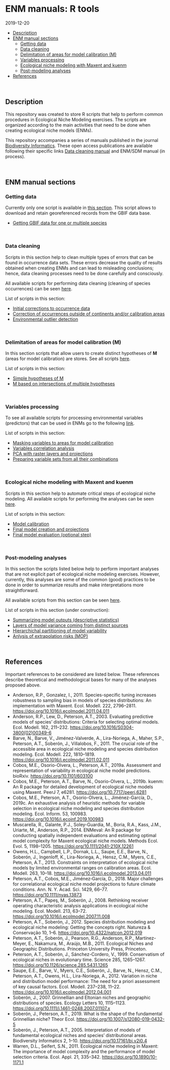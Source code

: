 ENM manuals: R tools
================
2019-12-20

  - [Description](#description)
  - [ENM manual sections](#enm-manual-sections)
      - [Getting data](#getting-data)
      - [Data cleaning](#data-cleaning)
      - [Delimitation of areas for model calibration
        (M)](#delimitation-of-areas-for-model-calibration-m)
      - [Variables processing](#variables-processing)
      - [Ecological niche modeling with Maxent and
        kuenm](#ecological-niche-modeling-with-maxent-and-kuenm)
      - [Post-modeling analyses](#post-modeling-analyses)
  - [References](#references)

<br>

## Description

This repository was created to store R scripts that help to perform
common procedures in Ecological Niche Modeling exercises. The scripts
are organized according to the main activities that need to be done when
creating ecological niche models (ENMs).

This repository accompanies a series of manuals published in the journal
<a href="https://journals.ku.edu/jbi" target="_blank">Biodiversity
Informatics</a>. These open access publications are available following
their specific links
<a href="https://journals.ku.edu/jbi/article/view/7600" target="_blank">Data
cleaning manual</a> and ENM/SDM manual (in process).

<br>

## ENM manual sections

### Getting data

Currently only one script is available in
<a href="https://github.com/marlonecobos/ENM_manuals/tree/master/Getting_data" target="_blank">this
section</a>. This script allows to download and retain georeferenced
records from the GBIF data
    base.

  - <a href="https://github.com/marlonecobos/ENM_manuals/blob/master/Getting_data/GBIF_data.R" target="_blank">Getting
    GBIF data for one or multiple species</a>

<br>

### Data cleaning

Scripts in this section help to clean multiple types of errors that can
be found in occurrence data sets. These errors decrease the quality of
results obtained when creating ENMs and can lead to misleading
conclusions; hence, data cleaning processes need to be done carefully
and consciously.

All available scripts for performing data cleaning (cleaning of species
occurrences) can be seen
<a href="https://github.com/marlonecobos/ENM_manuals/tree/master/Data_cleaning" target="_blank">here</a>.

List of scripts in this
    section:

  - <a href="https://github.com/marlonecobos/ENM_manuals/blob/master/Data_cleaning/Occurrences_initial_corrections.R" target="_blank">Initial
    corrections to occurrence
    data</a>
  - <a href="https://github.com/marlonecobos/ENM_manuals/blob/master/Data_cleaning/Out_continents_or_M.R" target="_blank">Correction
    of occurrences outside of continents and/or calibration
    areas</a>
  - <a href="https://github.com/marlonecobos/ENM_manuals/blob/master/Data_cleaning/Environmental_outlier_detection.R" target="_blank">Environmental
    outlier detection</a>

<br>

### Delimitation of areas for model calibration (M)

In this section scripts that allow users to create distinct hypotheses
of **M** (areas for model calibration) are stores. See all scripts
<a href="https://github.com/marlonecobos/ENM_manuals/tree/master/M_hypotheses" target="_blank">here</a>.

List of scripts in this
    section:

  - <a href="https://github.com/marlonecobos/ENM_manuals/blob/master/M_hypotheses/Construction_of_simple_Ms.R" target="_blank">Simple
    hypotheses of
    M</a>
  - <a href="https://github.com/marlonecobos/ENM_manuals/blob/master/M_hypotheses/M_from_polygon_intersection.R" target="_blank">M
    based on intersections of multiple hypotheses</a>

<br>

### Variables processing

To see all available scripts for processing environmental variables
(predictors) that can be used in ENMs go to the following
<a href="https://github.com/marlonecobos/ENM_manuals/tree/master/Variables_processing" target="_blank">link</a>.

List of scripts in this
    section:

  - <a href="https://github.com/marlonecobos/ENM_manuals/blob/master/Variables_processing/Masking_variables_with_M.R" target="_blank">Masking
    variables to areas for model
    calibration</a>
  - <a href="https://github.com/marlonecobos/ENM_manuals/blob/master/Variables_processing/Variables_correlation_evaluation.R" target="_blank">Variables
    correlation
    analysis</a>
  - <a href="https://github.com/marlonecobos/ENM_manuals/blob/master/Variables_processing/PCA_raster_and_projections.R" target="_blank">PCA
    with raster layers and
    projections</a>
  - <a href="https://github.com/marlonecobos/ENM_manuals/blob/master/Variables_processing/Variable_sets_from_all_combinations.R" target="_blank">Preparing
    variable sets from all their combinations</a>

<br>

### Ecological niche modeling with Maxent and kuenm

Scripts in this section help to automate critical steps of ecological
niche modeling. All available scripts for performing the analyses can be
seen
<a href="https://github.com/marlonecobos/ENM_manuals/tree/master/ENM_process" target="_blank">here</a>.

List of scripts in this
    section:

  - <a href="https://github.com/marlonecobos/ENM_manuals/blob/master/ENM_process/Model_calibration.R" target="_blank">Model
    calibration</a>
  - <a href="https://github.com/marlonecobos/ENM_manuals/blob/master/ENM_process/Final_models.R" target="_blank">Final
    model creation and
    projections</a>
  - <a href="https://github.com/marlonecobos/ENM_manuals/blob/master/ENM_process/Final_model_evaluation.R" target="_blank">Final
    model evaluation (optional step)</a>

<br>

### Post-modeling analyses

In this section the scripts listed below help to perform important
analyses that are not explicit part of ecological niche modeling
exercises. However, currently, this analyses are some of the common
(good) practices to be done in order to summarize results and make
interpretations more straightforward.

All available scripts from this section can be seen
<a href="https://github.com/marlonecobos/ENM_manuals/tree/master/Post_modeling" target="_blank">here</a>.

List of scripts in this section (under
    construction):

  - <a href="https://github.com/marlonecobos/ENM_manuals/blob/master/Post_modeling/Model_statistics.R" target="_blank">Summarizing
    model outputs (descriptive
    statistics)</a>
  - <a href="https://github.com/marlonecobos/ENM_manuals/blob/master/Post_modeling/Model_variability.R" target="_blank">Layers
    of model variance coming from distinct
    sources</a>
  - <a href="https://github.com/marlonecobos/ENM_manuals/blob/master/Post_modeling/Model_variance_partitioning.R" target="_blank">Hierarchichal
    partitioning of model
    variability</a>
  - <a href="https://github.com/marlonecobos/ENM_manuals/blob/master/Post_modeling/MOP.R" target="_blank">Anlysis
    of extrapolation risks (MOP)</a>

<br>

## References

Important references to be considered are listed below. These references
describe theoretical and methodological bases for many of the analyses
proposed above.

  - Anderson, R.P., Gonzalez, I., 2011. Species-specific tuning
    increases robustness to sampling bias in models of species
    distributions: An implementation with Maxent. Ecol. Modell. 222,
    2796–2811. <https://doi.org/10.1016/j.ecolmodel.2011.04.011>
  - Anderson, R.P., Lew, D., Peterson, A.T., 2003. Evaluating predictive
    models of species’ distributions: Criteria for selecting optimal
    models. Ecol. Modell. 162, 211–232.
    <https://doi.org/10.1016/S0304-3800(02)00349-6>
  - Barve, N., Barve, V., Jiménez-Valverde, A., Lira-Noriega, A., Maher,
    S.P., Peterson, A.T., Soberón, J., Villalobos, F., 2011. The crucial
    role of the accessible area in ecological niche modeling and species
    distribution modeling. Ecol. Modell. 222, 1810–1819.
    <https://doi.org/10.1016/j.ecolmodel.2011.02.011>
  - Cobos, M.E., Osorio-Olvera, L., Peterson, A.T., 2019a. Assessment
    and representation of variability in ecological niche model
    predictions. bioRxiv. <https://doi.org/10.1101/603100>
  - Cobos, M.E., Peterson, A.T., Barve, N., Osorio-Olvera, L., 2019b.
    kuenm: An R package for detailed development of ecological niche
    models using Maxent. PeerJ 7, e6281.
    <https://doi.org/10.7717/peerj.6281>
  - Cobos, M.E., Peterson, A.T., Osorio-Olvera, L., Jiménez-García, D.,
    2019c. An exhaustive analysis of heuristic methods for variable
    selection in ecological niche modeling and species distribution
    modeling. Ecol. Inform. 53, 100983.
    <https://doi.org/10.1016/j.ecoinf.2019.100983>
  - Muscarella, R., Galante, P.J., Soley-Guardia, M., Boria, R.A., Kass,
    J.M., Uriarte, M., Anderson, R.P., 2014. ENMeval: An R package for
    conducting spatially independent evaluations and estimating optimal
    model complexity for Maxent ecological niche models. Methods Ecol.
    Evol. 5, 1198–1205. <https://doi.org/10.1111/2041-210X.12261>
  - Owens, H.L., Campbell, L.P., Dornak, L.L., Saupe, E.E., Barve, N.,
    Soberón, J., Ingenloff, K., Lira-Noriega, A., Hensz, C.M., Myers,
    C.E., Peterson, A.T., 2013. Constraints on interpretation of
    ecological niche models by limited environmental ranges on
    calibration areas. Ecol. Modell. 263, 10–18.
    <https://doi.org/10.1016/j.ecolmodel.2013.04.011>
  - Peterson, A.T., Cobos, M.E., Jiménez‐García, D., 2018. Major
    challenges for correlational ecological niche model projections to
    future climate conditions. Ann. N. Y. Acad. Sci. 1429, 66–77.
    <https://doi.org/10.1111/nyas.13873>
  - Peterson, A.T., Papeş, M., Soberón, J., 2008. Rethinking receiver
    operating characteristic analysis applications in ecological niche
    modeling. Ecol. Modell. 213, 63–72.
    <https://doi.org/10.1016/j.ecolmodel.2007.11.008>
  - Peterson, A.T., Soberón, J., 2012. Species distribution modeling and
    ecological niche modeling: Getting the concepts right. Natureza &
    Conservação 10, 1–6. <https://doi.org/10.4322/natcon.2012.019>
  - Peterson, A.T., Soberón, J., Pearson, R.G., Anderson, R.P.,
    Martínez-Meyer, E., Nakamura, M., Araújo, M.B., 2011. Ecological
    Niches and Geographic Distributions. Princeton University Press,
    Princeton.
  - Peterson, A.T., Soberón, J., Sánchez-Cordero, V., 1999. Conservatism
    of ecological niches in evolutionary time. Science 285, 1265–1267.
    <https://doi.org/10.1126/science.285.5431.1265>
  - Saupe, E.E., Barve, V., Myers, C.E., Soberón, J., Barve, N., Hensz,
    C.M., Peterson, A.T., Owens, H.L., Lira-Noriega, A., 2012. Variation
    in niche and distribution model performance: The need for a priori
    assessment of key causal factors. Ecol. Modell. 237–238, 11–22.
    <https://doi.org/10.1016/j.ecolmodel.2012.04.001>
  - Soberón, J., 2007. Grinnellian and Eltonian niches and geographic
    distributions of species. Ecology Letters 10, 1115–1123.
    <https://doi.org/10.1111/j.1461-0248.2007.01107.x>
  - Soberón, J., Peterson, A.T., 2019. What is the shape of the
    fundamental Grinnellian niche? Theor Ecol.
    <https://doi.org/10.1007/s12080-019-0432-5>
  - Soberón, J., Peterson, A.T., 2005. Interpretation of models of
    fundamental ecological niches and species’ distributional areas.
    Biodiversity Informatics 2, 1–10.
    <https://doi.org/10.17161/bi.v2i0.4>
  - Warren, D.L., Seifert, S.N., 2011. Ecological niche modeling in
    Maxent: The importance of model complexity and the performance of
    model selection criteria. Ecol. Appl. 21, 335–342.
    <https://doi.org/10.1890/10-1171.1>
